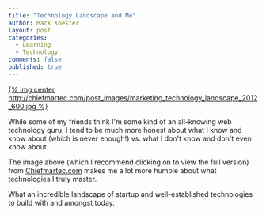 ```yaml
---
title: "Technology Landscape and Me"
author: Mark Koester
layout: post
categories:
  - Learning
  - Technology
comments: false
published: true
---
```


[{% img center http://chiefmartec.com/post_images/marketing_technology_landscape_2012_600.jpg %}](http://chiefmartec.com/post_images/marketing_technology_landscape_2012.jpg)

While some of my friends think I'm some kind of an all-knowing web technology guru, I tend to be much more honest about what I know and know about (which is never enough!) vs. what I don't know and don't even know about. 

The image above (which I recommend clicking on to view the full version) from [Chiefmartec.com](http://chiefmartec.com/2012/09/marketing-technology-landscape-supergraphic-2012/) makes me a lot more humble about what technologies I truly master. 

What an incredible landscape of startup and well-established technologies to build with and amongst today. 